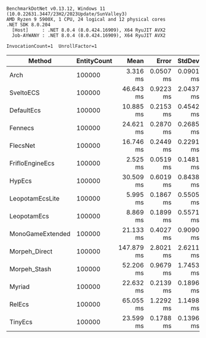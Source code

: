 ```

BenchmarkDotNet v0.13.12, Windows 11 (10.0.22631.3447/23H2/2023Update/SunValley3)
AMD Ryzen 9 5900X, 1 CPU, 24 logical and 12 physical cores
.NET SDK 8.0.204
  [Host]     : .NET 8.0.4 (8.0.424.16909), X64 RyuJIT AVX2
  Job-AYWANY : .NET 8.0.4 (8.0.424.16909), X64 RyuJIT AVX2

InvocationCount=1  UnrollFactor=1  

```
| Method           | EntityCount | Mean       | Error     | StdDev    | Median     | Gen0      | Gen1      | Gen2      | Allocated   |
|----------------- |------------ |-----------:|----------:|----------:|-----------:|----------:|----------:|----------:|------------:|
| Arch             | 100000      |   3.316 ms | 0.0507 ms | 0.0901 ms |   3.277 ms |         - |         - |         - |  3947.67 KB |
| SveltoECS        | 100000      |  46.643 ms | 0.9223 ms | 2.0437 ms |  46.569 ms |         - |         - |         - |     4.64 KB |
| DefaultEcs       | 100000      |  10.885 ms | 0.2153 ms | 0.4542 ms |  10.896 ms |         - |         - |         - | 19516.68 KB |
| Fennecs          | 100000      |  24.621 ms | 0.2870 ms | 0.2685 ms |  24.520 ms |         - |         - |         - | 16713.12 KB |
| FlecsNet         | 100000      |  16.746 ms | 0.2449 ms | 0.2291 ms |  16.665 ms |         - |         - |         - |     3.48 KB |
| FrifloEngineEcs  | 100000      |   2.525 ms | 0.0519 ms | 0.1481 ms |   2.490 ms | 1000.0000 | 1000.0000 | 1000.0000 |  6750.23 KB |
| HypEcs           | 100000      |  30.509 ms | 0.6019 ms | 0.8438 ms |  30.301 ms | 4000.0000 | 3000.0000 | 1000.0000 |  68750.7 KB |
| LeopotamEcsLite  | 100000      |   5.995 ms | 0.1867 ms | 0.5505 ms |   6.015 ms |         - |         - |         - | 11248.14 KB |
| LeopotamEcs      | 100000      |   8.869 ms | 0.1899 ms | 0.5571 ms |   8.890 ms |         - |         - |         - |  15736.4 KB |
| MonoGameExtended | 100000      |  21.133 ms | 0.4027 ms | 0.9090 ms |  21.204 ms |         - |         - |         - | 30154.05 KB |
| Morpeh_Direct    | 100000      | 147.879 ms | 2.8021 ms | 2.6211 ms | 147.521 ms | 5000.0000 | 5000.0000 | 1000.0000 | 83802.09 KB |
| Morpeh_Stash     | 100000      |  52.206 ms | 0.9679 ms | 1.7453 ms |  52.061 ms | 3000.0000 | 3000.0000 | 2000.0000 |  44724.3 KB |
| Myriad           | 100000      |  22.632 ms | 0.2139 ms | 0.1896 ms |  22.642 ms |         - |         - |         - |  7704.88 KB |
| RelEcs           | 100000      |  65.055 ms | 1.2292 ms | 1.1498 ms |  64.518 ms | 3000.0000 | 1000.0000 |         - | 75699.76 KB |
| TinyEcs          | 100000      |  23.599 ms | 0.1788 ms | 0.1396 ms |  23.566 ms | 1000.0000 | 1000.0000 |         - | 21314.25 KB |
